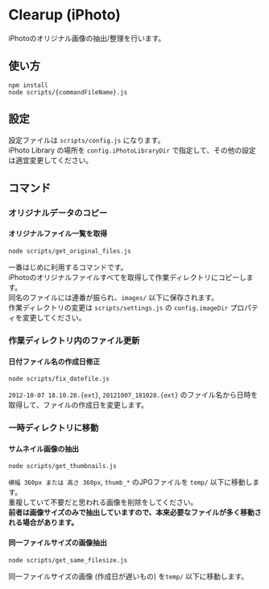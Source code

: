 # Clearup (iPhoto)

iPhotoのオリジナル画像の抽出/整理を行います。

## 使い方

    npm install
    node scripts/{commandFileName}.js

## 設定

設定ファイルは `scripts/config.js` になります。  
iPhoto Library の場所を `config.iPhotoLibraryDir` で指定して、その他の設定は適宜変更してください。

## コマンド

### オリジナルデータのコピー

#### オリジナルファイル一覧を取得

    node scripts/get_original_files.js

一番はじめに利用するコマンドです。  
iPhotoのオリジナルファイルすべてを取得して作業ディレクトリにコピーします。  
同名のファイルには連番が振られ、`images/` 以下に保存されます。  
作業ディレクトリの変更は `scripts/settings.js` の `config.imageDir` プロパティを変更してください。

### 作業ディレクトリ内のファイル更新

#### 日付ファイル名の作成日修正

    node scripts/fix_datefile.js

`2012-10-07 18.10.28.{ext}`, `20121007_181028.{ext}` のファイル名から日時を取得して、ファイルの作成日を変更します。

### 一時ディレクトリに移動

#### サムネイル画像の抽出

    node scripts/get_thumbnails.js

`横幅 360px または 高さ 360px`, `thumb_*` のJPGファイルを `temp/` 以下に移動します。  
重複していて不要だと思われる画像を削除をしてください。  
**前者は画像サイズのみで抽出していますので、本来必要なファイルが多く移動される場合があります。**

#### 同一ファイルサイズの画像抽出

    node scripts/get_same_filesize.js

同一ファイルサイズの画像 (作成日が遅いもの) を`temp/` 以下に移動します。
